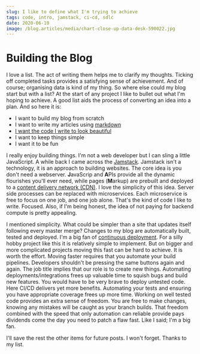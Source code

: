 ```yaml
---
slug: I like to define what I'm trying to achieve
tags: code, intro, jamstack, ci-cd, sdlc
date: 2020-06-10
image: /blog.articles/media/chart-close-up-data-desk-590022.jpg
---
```


# Building the Blog

I love a list.  The act of writing them helps me to clarify my thoughts.  Ticking off completed tasks provides a
satisfying sense of achievement.  And of course; organising data is kind of my thing.  So where else could my blog start
but with a list?  At the start of any project I like to bullet out what I'm hoping to achieve.  A good list aids the
process of converting an idea into a plan.  And so here it is:

- I want to build my blog from scratch
- I want to write my articles using [markdown](https://daringfireball.net/projects/markdown/syntax)
- [I want the code I write to look beautiful](./making-code-pop.md)
- I want to keep things simple
- I want it to be fun

I really enjoy building things.  I'm not a web developer but I can sling a little JavaScript.  A while back I came
across the [Jamstack](https://jamstack.org/).  Jamstack isn't a technology, it is an approach to building websites.  The
core idea is you don't need a webserver.  **J**avaScrip and **A**PIs provide all the dynamic flourishes you'll ever need,
while pages (**M**arkup) are prebuilt and deployed to a [content delivery network (CDN)](https://en.wikipedia.org/wiki/Content_delivery_network).
I love the simplicity of this idea.  Server side processes can be replaced with microservices.  Each microservice is
free to focus on one job, and one job alone.  That's the kind of code I like to write.  Focused.  Also, if I'm being
honest, the idea of not paying for backend compute is pretty appealing.

I mentioned simplicity.  What could be simpler than a site that updates itself following every master merge?  Changes to
my blog are automatically built, tested and deployed.  I'm a big fan of [continuous deployment](https://www.redhat.com/en/topics/devops/what-is-ci-cd).
For a silly hobby project like this it is relatively simple to implement.  But on bigger and more complicated projects
moving this fast can be hard to achieve.  It is worth the effort.  Moving faster requires that you automate your
build pipelines.  Developers shouldn't be pressing the same buttons again and again.  The job title implies that our
role is to create new things.  Automating deployments/integrations frees up valuable time to squish bugs and build new
features.  You would have to be very brave to deploy untested code.  Here CI/CD delivers yet more benefits.  Automating
your tests and ensuring you have appropriate coverage frees up more time.  Working on well tested code provides an extra
sense of freedom.  You are free to make changes, knowing any mistakes will be caught as your branch builds.  That
freedom combined with the speed that only automation can reliable provide pays dividends come the day you need to patch
a flaw fast.  Like I said; I'm a big fan.

I'll save the rest the other items for future posts.  I won't forget.  Thanks to my list.

